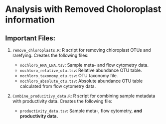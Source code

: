 # Analysis with Removed Choloroplast information  

## Important Files:  

1. `remove_chloroplasts.R`:  R script for removing chloroplast OTUs and rarefying. Creates the following files: 
  
	- `nochloro_HNA_LNA.tsv`:  Sample meta- and flow cytometry data. 
	- `nochloro_relative_otu.tsv`: Relative abundance OTU table.    
	- `nochloro_taxonomy_otu.tsv`: OTU taxonomy file.  
	- `nochloro_absolute_otu.tsv`: Absolute abundance OTU table calculated from flow cytometry data. 

2. `Combine_producitivy_data.R`: R script for combining sample metadata with productivity data. Creates the following file:   
	- `productivity_data.tsv`: Sample meta-, flow cytometry, **and productivity data.**  


